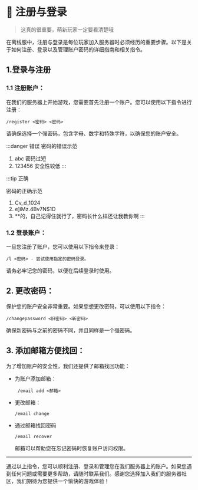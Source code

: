 # 🧳 注册与登录

> 这真的很重要，萌新玩家一定要看清楚哦

在离线服中，注册与登录是每位玩家加入服务器时必须经历的重要步骤。以下是关于如何注册、登录以及管理账户密码的详细指南和相关指令。
## 1.登录与注册

### **1.1 注册账户：**

在我们的服务器上开始游戏，您需要首先注册一个账户。您可以使用以下指令进行注册：

```
/register <密码> <密码>
```

请确保选择一个强密码，包含字母、数字和特殊字符，以确保您的账户安全。

:::danger 错误
密码的错误示范

1. abc 密码过短
2. 123456 安全性较低
   :::

:::tip 正确

密码的正确示范

1. Cv_d_1024
2. e]iMz.4Bv7N$1D
3. \*\*的，自己记得住就行了，密码长什么样还让我教你啊
   :::

### **1.2 登录账户：**

一旦您注册了账户，您可以使用以下指令来登录：

```
/l <密码> - 尝试使用指定的密码登录。
```

请务必牢记您的密码，以便在后续登录时使用。

## **2. 更改密码：**

保护您的账户安全非常重要。如果您想更改密码，可以使用以下指令：

```
/changepassword <旧密码> <新密码>
```

确保新密码与之前的密码不同，并且同样是一个强密码。

## **3. 添加邮箱方便找回：**

为了增加账户的安全性，我们还提供了邮箱找回功能：

- 为账户添加邮箱：

  ```text
   /email add <邮箱>
  ```

- 更改邮箱：

  ```text
  /email change
  ```

- 通过邮箱找回密码

  ```text
  /email recover
  ```

  邮箱可以帮助您在忘记密码时恢复账户访问权限。

---

通过以上指令，您可以顺利注册、登录和管理您在我们服务器上的账户。如果您遇到任何问题或需要更多帮助，请随时联系我们。感谢您选择加入我们的服务器社区，我们期待为您提供一个愉快的游戏体验！
